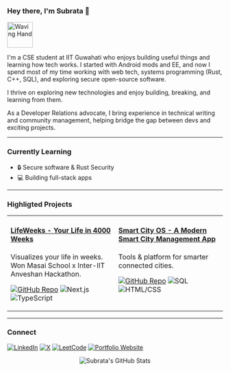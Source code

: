 ### Hey there, I'm Subrata 👋

<p align="left">
  <img src="https://media.giphy.com/media/M9gbBd9nbDrOTu1Mqx/giphy.gif" width="60px" alt="Waving Hand">
</p>

I'm a CSE student at IIT Guwahati who enjoys building useful things and learning how tech works. I started with Android mods and EE, and now I spend most of my time working with web tech, systems programming (Rust, C++, SQL), and exploring secure open-source software.

I thrive on exploring new technologies and enjoy building, breaking, and learning from them.

As a Developer Relations advocate, I bring experience in technical writing and community management, helping bridge the gap between devs and exciting projects.

---

<h3 align="left">Currently Learning</h3>
<ul>
  <li>🔒 Secure software & Rust Security</li>
  <li>💻 Building full-stack apps</li>
</ul>

---

<h3 align="left">Highligted Projects</h3>
<table width="100%">
  <tr>
    <td width="50%" valign="top">
      <h4 align="left"><a href="https://lifeweeks.vercel.app/">LifeWeeks - Your Life in 4000 Weeks</a></h4>
      <p align="left">
        Visualizes your life in weeks. Won Masai School x Inter-IIT Anveshan Hackathon.
      </p>
      <p align="left">
        <a href="https://github.com/p4r1ch4y/FunctionForce_LifeInWeeks"><img src="https://img.shields.io/badge/Code-View_on_GitHub-181717?style=for-the-badge&logo=github" alt="GitHub Repo"></a>
        <img src="https://img.shields.io/badge/Next.js-000000?style=for-the-badge&logo=next.js&logoColor=white" alt="Next.js">
        <img src="https://img.shields.io/badge/TypeScript-3178C6?style=for-the-badge&logo=typescript&logoColor=white" alt="TypeScript">
      </p>
    </td>
    <td width="50%" valign="top">
      <h4 align="left"><a href="https://github.com/p4r1ch4y/smart_city_os">Smart City OS - A Modern Smart City Management App</a></h4>
      <p align="left">
        Tools & platform for smarter connected cities.
      </p>
      <p align="left">
        <a href="https://github.com/p4r1ch4y/smart_city_os"><img src="https://img.shields.io/badge/Code-View_on_GitHub-181717?style=for-the-badge&logo=github" alt="GitHub Repo"></a>
        <img src="https://img.shields.io/badge/SQL-306998?style=for-the-badge&logo=mysql&logoColor=white" alt="SQL">
        <img src="https://img.shields.io/badge/HTML/CSS-1572B6?style=for-the-badge&logo=html5&logoColor=white" alt="HTML/CSS">
      </p>
    </td>
  </tr>
</table>

---

<h3 align="left">Connect</h3>
<p align="left">
  <a href="https://linkedin.com/in/iamcsubrata" target="blank"><img src="https://img.shields.io/badge/LinkedIn-0A66C2?style=for-the-badge&logo=linkedin&logoColor=white" alt="LinkedIn"/></a>
  <a href="https://twitter.com/iamcsubrata" target="blank"><img src="https://img.shields.io/badge/X-1DA1F2?style=for-the-badge&logo=x&logoColor=white" alt="X"/></a>
  <a href="https://leetcode.com/p4r1ch4y/" target="blank"><img src="https://img.shields.io/badge/LeetCode-FFA116?style=for-the-badge&logo=leetcode&logoColor=black" alt="LeetCode"/></a>
  <a href="https://p4r1ch4y.github.io/portfolio/" target="blank"><img src="https://img.shields.io/badge/Portfolio-4A90E2?style=for-the-badge&logo=internet-explorer&logoColor=white" alt="Portfolio Website"/></a>
</p>

<p align="center">
  <img src="https://github-readme-stats.vercel.app/api?username=p4r1ch4y&show_icons=true&theme=dracula&count_private=true&include_all_commits=true" alt="Subrata's GitHub Stats">
</p>
